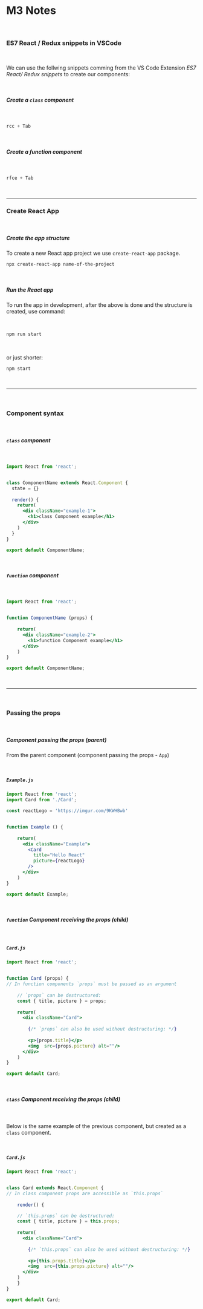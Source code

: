 # M3 Notes



<br>

### ES7 React / Redux snippets in VSCode

<br>

We can use the follwing snippets comming from the VS Code Extension *ES7 React/ Redux snippets* to create our components:

<br>



##### Create a `class` component

<br>

```jsx
rcc + Tab
```



<br>



##### Create a function component

<br>

```jsx
rfce + Tab
```



<br>

<hr>



### Create React App

<br>

##### Create the app structure

To create a new React app project we use `create-react-app` package. 

```bash
npx create-react-app name-of-the-project
```



<br>



##### Run the React app

To run the app in development, after the above is done and the structure is created, use command:

<br>

```bash
npm run start
```

<br>

or just shorter:

```bash	
npm start
```

<br>

<hr>

<br>

### Component syntax

<br>

##### `class` component

<br>

```jsx
import React from 'react';


class ComponentName extends React.Component {
  state = {}
  
  render() {
    return(
      <div className="example-1">
        <h1>class Component example</h1>
      </div>
    )
  }
}

export default ComponentName;
```




<br>

##### `function` component

<br>



```jsx
import React from 'react';


function ComponentName (props) {
  
    return(
      <div className="example-2">
        <h1>function Component example</h1>
      </div>
    )
}

export default ComponentName;
```



<br>

<hr>

<br>



### Passing the props

<br>



##### Component passing the props (parent)

From the parent component (component passing the props - `App`)



<br>



##### `Example.js`

```jsx
import React from 'react';
import Card from './Card';

const reactLogo = 'https://imgur.com/9KWHBwb'


function Example () {
  
    return(
      <div className="Example">
        <Card 
          title="Hello React"
          picture={reactLogo}
        />
      </div>
    )
}

export default Example;
```



<br>



##### `function` Component receiving the props (child)



<br>



##### `Card.js`

```jsx	
import React from 'react';


function Card (props) {
// In function components `props` must be passed as an argument
  
    // `props` can be destructured:
    const { title, picture } = props;
  
    return(
      <div className="Card">
        
        {/* `props` can also be used without destructuring: */}
        
        <p>{props.title}</p>
        <img  src={props.picture} alt=""/>
      </div>
    )
}

export default Card;

```





<br>





##### `class` Component receiving the props (child)

<br>

Below is the same example of the previous component, but created as a `class` component.

<br>



##### `Card.js`

```jsx	
import React from 'react';


class Card extends React.Component {
// In class component props are accessible as `this.props`
  
	render() { 

    // `this.props` can be destructured:
    const { title, picture } = this.props;
  
    return(
      <div className="Card">
        
        {/* `this.props` can also be used without destructuring: */}
        
        <p>{this.props.title}</p>
        <img  src={this.props.picture} alt=""/>
      </div>
    )
	}
}

export default Card;

```





<br>




<br>




